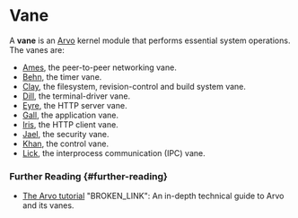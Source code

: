 # Vane

A **vane** is an [Arvo](arvo.md) kernel module that performs essential system operations. The vanes are:


- [Ames](ames.md), the peer-to-peer networking vane.
- [Behn](behn.md), the timer vane.
- [Clay](clay.md), the filesystem, revision-control and build system vane.
- [Dill](dill.md), the terminal-driver vane.
- [Eyre](eyre.md), the HTTP server vane.
- [Gall](gall.md), the application vane.
- [Iris](iris.md), the HTTP client vane.
- [Jael](jael.md), the security vane.
- [Khan](khan.md), the control vane.
- [Lick](lick.md), the interprocess communication (IPC) vane.

### Further Reading {#further-reading}

- [The Arvo tutorial](../system/kernel) "BROKEN_LINK": An in-depth technical guide to Arvo and its vanes.
